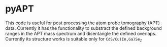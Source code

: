 # pyAPT
This code is useful for post processing the atom probe tomography (APT) data. Currently it has the functionality to substract the defined background ranges in the APT mass spectrum and disentangle the defined overlaps. Currently its structure works is suitable only for <code>CdS/Cu(In,Ga)Se<sub>2</sub></code>
